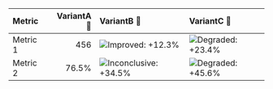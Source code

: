 | Metric   |   VariantA 💊 | VariantB 💊                                                                                                                                                                                                 | VariantC 💊                                                                                                                                                                                                 |
|:---------|--------------:|:------------------------------------------------------------------------------------------------------------------------------------------------------------------------------------------------------------|:------------------------------------------------------------------------------------------------------------------------------------------------------------------------------------------------------------|
| Metric 1 |           456 | ![Improved: +12.3%](https://img.shields.io/badge/Improved-%2B12.3%25-a1d99b "Metric value = 123 (comparison accounts for unequal allocation).&#013;Marginally statistically significant (p-value: 0.012).") | ![Degraded: +23.4%](https://img.shields.io/badge/Degraded-%2B23.4%25-fcae91 "Metric value = 234 (comparison accounts for unequal allocation).&#013;Marginally statistically significant (p-value: 0.023).") |
| Metric 2 |         76.5% | ![Inconclusive: +34.5%](https://img.shields.io/badge/Inconclusive-%2B34.5%25-e6e6e3 "Metric value = 50.2%.&#013;Not statistically significant (p-value: 0.456).")                                           | ![Degraded: +45.6%](https://img.shields.io/badge/Degraded-%2B45.6%25-fcae91 "Metric value = 60.3%.&#013;Marginally statistically significant (p-value: 0.047).")                                            |
